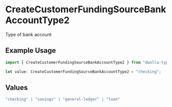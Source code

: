# CreateCustomerFundingSourceBankAccountType2

Type of bank account

## Example Usage

```typescript
import { CreateCustomerFundingSourceBankAccountType2 } from "dwolla-typescript";

let value: CreateCustomerFundingSourceBankAccountType2 = "checking";
```

## Values

```typescript
"checking" | "savings" | "general-ledger" | "loan"
```